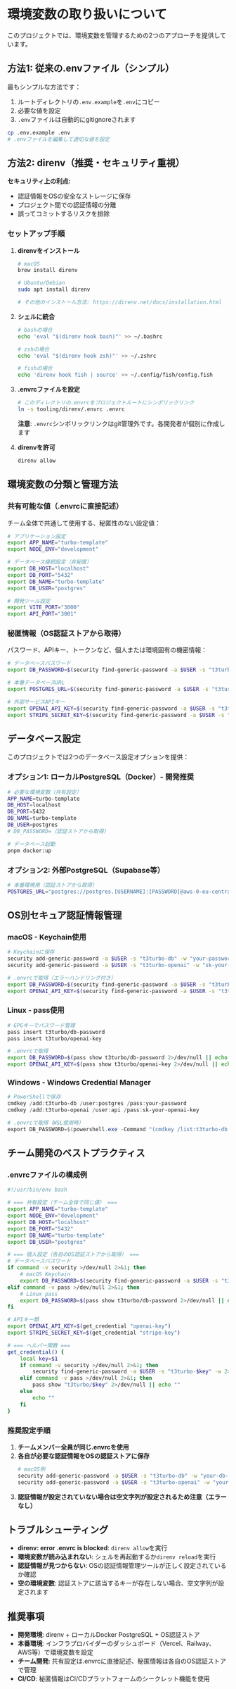 # 環境変数の取り扱いについて

このプロジェクトでは、環境変数を管理するための2つのアプローチを提供しています。

## 方法1: 従来の.envファイル（シンプル）

最もシンプルな方法です：

1. ルートディレクトリの`.env.example`を`.env`にコピー
2. 必要な値を設定
3. `.env`ファイルは自動的にgitignoreされます

```bash
cp .env.example .env
# .envファイルを編集して適切な値を設定
```

## 方法2: direnv（推奨・セキュリティ重視）

**セキュリティ上の利点:**

- 認証情報をOSの安全なストレージに保存
- プロジェクト間での認証情報の分離
- 誤ってコミットするリスクを排除

### セットアップ手順

1. **direnvをインストール**

   ```bash
   # macOS
   brew install direnv

   # Ubuntu/Debian
   sudo apt install direnv

   # その他のインストール方法: https://direnv.net/docs/installation.html
   ```

2. **シェルに統合**

   ```bash
   # bashの場合
   echo 'eval "$(direnv hook bash)"' >> ~/.bashrc

   # zshの場合
   echo 'eval "$(direnv hook zsh)"' >> ~/.zshrc

   # fishの場合
   echo 'direnv hook fish | source' >> ~/.config/fish/config.fish
   ```

3. **.envrcファイルを設定**

   ```bash
   # このディレクトリの.envrcをプロジェクトルートにシンボリックリンク
   ln -s tooling/direnv/.envrc .envrc
   ```

   **注意**: `.envrc`シンボリックリンクはgit管理外です。各開発者が個別に作成します

4. **direnvを許可**
   ```bash
   direnv allow
   ```

## 環境変数の分類と管理方法

### 共有可能な値（.envrcに直接記述）

チーム全体で共通して使用する、秘匿性のない設定値：

```bash
# アプリケーション設定
export APP_NAME="turbo-template"
export NODE_ENV="development"

# データベース接続設定（非秘匿）
export DB_HOST="localhost"
export DB_PORT="5432"
export DB_NAME="turbo-template"
export DB_USER="postgres"

# 開発ツール設定
export VITE_PORT="3000"
export API_PORT="3001"
```

### 秘匿情報（OS認証ストアから取得）

パスワード、APIキー、トークンなど、個人または環境固有の機密情報：

```bash
# データベースパスワード
export DB_PASSWORD=$(security find-generic-password -a $USER -s "t3turbo-db" -w 2>/dev/null || echo "")

# 本番データベースURL
export POSTGRES_URL=$(security find-generic-password -a $USER -s "t3turbo-postgres-url" -w 2>/dev/null || echo "")

# 外部サービスAPIキー
export OPENAI_API_KEY=$(security find-generic-password -a $USER -s "t3turbo-openai" -w 2>/dev/null || echo "")
export STRIPE_SECRET_KEY=$(security find-generic-password -a $USER -s "t3turbo-stripe" -w 2>/dev/null || echo "")
```

## データベース設定

このプロジェクトでは2つのデータベース設定オプションを提供：

### オプション1: ローカルPostgreSQL（Docker）- 開発推奨

```bash
# 必要な環境変数（共有設定）
APP_NAME=turbo-template
DB_HOST=localhost
DB_PORT=5432
DB_NAME=turbo-template
DB_USER=postgres
# DB_PASSWORD=（認証ストアから取得）

# データベース起動
pnpm docker:up
```

### オプション2: 外部PostgreSQL（Supabase等）

```bash
# 本番環境用（認証ストアから取得）
POSTGRES_URL="postgres://postgres.[USERNAME]:[PASSWORD]@aws-0-eu-central-1.pooler.supabase.com:6543/postgres"
```

## OS別セキュア認証情報管理

### macOS - Keychain使用

```bash
# Keychainに保存
security add-generic-password -a $USER -s "t3turbo-db" -w "your-password"
security add-generic-password -a $USER -s "t3turbo-openai" -w "sk-your-openai-key"

# .envrcで取得（エラーハンドリング付き）
export DB_PASSWORD=$(security find-generic-password -a $USER -s "t3turbo-db" -w 2>/dev/null || echo "")
export OPENAI_API_KEY=$(security find-generic-password -a $USER -s "t3turbo-openai" -w 2>/dev/null || echo "")
```

### Linux - pass使用

```bash
# GPGキーでパスワード管理
pass insert t3turbo/db-password
pass insert t3turbo/openai-key

# .envrcで取得
export DB_PASSWORD=$(pass show t3turbo/db-password 2>/dev/null || echo "")
export OPENAI_API_KEY=$(pass show t3turbo/openai-key 2>/dev/null || echo "")
```

### Windows - Windows Credential Manager

```powershell
# PowerShellで保存
cmdkey /add:t3turbo-db /user:postgres /pass:your-password
cmdkey /add:t3turbo-openai /user:api /pass:sk-your-openai-key

# .envrcで取得（WSL使用時）
export DB_PASSWORD=$(powershell.exe -Command "(cmdkey /list:t3turbo-db | Select-String 'Password:').Line.Split(' ')[-1]" 2>/dev/null || echo "")
```

## チーム開発のベストプラクティス

### .envrcファイルの構成例

```bash
#!/usr/bin/env bash

# === 共有設定（チーム全体で同じ値） ===
export APP_NAME="turbo-template"
export NODE_ENV="development"
export DB_HOST="localhost"
export DB_PORT="5432"
export DB_NAME="turbo-template"
export DB_USER="postgres"

# === 個人設定（各自のOS認証ストアから取得） ===
# データベースパスワード
if command -v security >/dev/null 2>&1; then
    # macOS Keychain
    export DB_PASSWORD=$(security find-generic-password -a $USER -s "t3turbo-db" -w 2>/dev/null || echo "")
elif command -v pass >/dev/null 2>&1; then
    # Linux pass
    export DB_PASSWORD=$(pass show t3turbo/db-password 2>/dev/null || echo "")
fi

# APIキー類
export OPENAI_API_KEY=$(get_credential "openai-key")
export STRIPE_SECRET_KEY=$(get_credential "stripe-key")

# === ヘルパー関数 ===
get_credential() {
    local key=$1
    if command -v security >/dev/null 2>&1; then
        security find-generic-password -a $USER -s "t3turbo-$key" -w 2>/dev/null || echo ""
    elif command -v pass >/dev/null 2>&1; then
        pass show "t3turbo/$key" 2>/dev/null || echo ""
    else
        echo ""
    fi
}
```

### 推奨設定手順

1. **チームメンバー全員が同じ.envrcを使用**
2. **各自が必要な認証情報をOSの認証ストアに保存**
   ```bash
   # macOS例
   security add-generic-password -a $USER -s "t3turbo-db" -w "your-db-password"
   security add-generic-password -a $USER -s "t3turbo-openai" -w "your-openai-key"
   ```
3. **認証情報が設定されていない場合は空文字列が設定されるため注意（エラーなし）**

## トラブルシューティング

- **direnv: error .envrc is blocked**: `direnv allow`を実行
- **環境変数が読み込まれない**: シェルを再起動するか`direnv reload`を実行
- **認証情報が見つからない**: OSの認証情報管理ツールが正しく設定されているか確認
- **空の環境変数**: 認証ストアに該当するキーが存在しない場合、空文字列が設定されます

## 推奨事項

- **開発環境**: direnv + ローカルDocker PostgreSQL + OS認証ストア
- **本番環境**: インフラプロバイダーのダッシュボード（Vercel、Railway、AWS等）で環境変数を設定
- **チーム開発**: 共有設定は.envrcに直接記述、秘匿情報は各自のOS認証ストアで管理
- **CI/CD**: 秘匿情報はCI/CDプラットフォームのシークレット機能を使用
